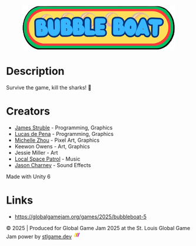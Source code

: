 <div style="width:100%;text-align:center;">
<img src="./images/BubbleBoatLogo_by_jessie_miller.png" alt="Bubble Boat logo">
</div>

# Description

<!-- TODO: This is not a very good description. -->

Survive the game, kill the sharks! 🦈

# Creators

- [James Struble](https://github.com/james-struble) - Programming, Graphics
- [Lucas de Pena](https://github.com/Lucasdelapena) - Programming, Graphics
- [Michelle Zhou](https://github.com/mfzhouWU) - Pixel Art, Graphics
- Keewon Owens - Art, Graphics
- Jessie Miller - Art
- [Local Space Patrol](https://www.localspacepatrol.com/) - Music
- [Jason Charney](https://github.com/jrcharney) - Sound Effects

Made with Unity 6

# Links

- https://globalgamejam.org/games/2025/bubbleboat-5

&copy; 2025 | Produced for Global Game Jam 2025 at the 
 St. Louis Global Game Jam power by [stlgame.dev](https://stlgame.dev/) <img src="./images/stlgd-icon.svg" alt="stlgd-icon" style="width:20px;height:20px;">